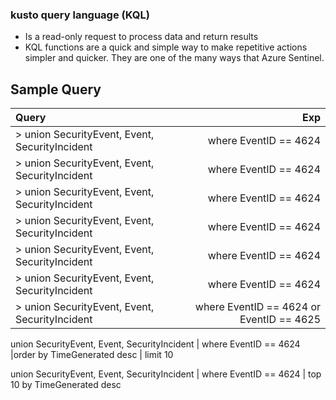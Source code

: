 ### kusto query language (KQL)
- Is a read-only request to process data and return results
- KQL functions are a quick and simple way to make repetitive actions simpler and quicker. They are one of the many ways that Azure Sentinel. 

Sample Query
----

|Query|Exp|
| :---| ---:|
> union SecurityEvent, Event, SecurityIncident  | where EventID == 4624    
> union SecurityEvent, Event, SecurityIncident  | where EventID == 4624  | count  
> union SecurityEvent, Event, SecurityIncident  | where EventID == 4624  | summarize count() by AccountName, Computer  
> union SecurityEvent, Event, SecurityIncident  | where EventID == 4624  | summarize arg_max(TimeGenerated, *) by Account. 
> union SecurityEvent, Event, SecurityIncident  | where  EventID == 4624 |extend mahmoud = Account  
> union SecurityEvent, Event, SecurityIncident  | where  EventID == 4624 |extend mahmoud = Account | project Computer , mahmoud      (project means stats count by coumputer)
> union SecurityEvent, Event, SecurityIncident  | where  EventID == 4624 or EventID == 4625  |project  EventID , Process ,  ProcessName , SubjectAccount


union SecurityEvent, Event, SecurityIncident  | where  EventID == 4624 |order by  TimeGenerated desc  | limit 10

union SecurityEvent, Event, SecurityIncident  | where  EventID == 4624 | top  10  by TimeGenerated desc   
